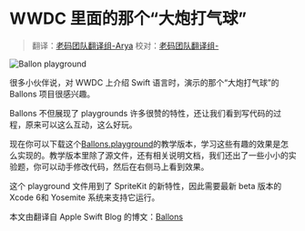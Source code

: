 # WWDC 里面的那个“大炮打气球”

> 翻译：[老码团队翻译组-Arya](http://weibo.com/littlekok/)
> 校对：[老码团队翻译组-](Jame)

![Ballon playground](https://devimages.apple.com.edgekey.net/swift/images/swift-screenshot.jpg)

很多小伙伴说，对 WWDC 上介绍 Swift 语言时，演示的那个“大炮打气球”的 Ballons 项目很感兴趣。

Ballons 不但展现了 playgrounds 许多很赞的特性，还让我们看到写代码的过程，原来可以这么互动，这么好玩。

现在你可以下载这个[Ballons.playground](https://developer.apple.com/swift/blog/downloads/Balloons.zip)的教学版本，学习这些有趣的效果是怎么实现的。教学版本里除了源文件，还有相关说明文档，我们还出了一些小小的实验题，你可以动手修改代码，然后在右侧马上看到效果。

这个 playground 文件用到了 SpriteKit 的新特性，因此需要最新 beta 版本的 Xcode 6和 Yosemite 系统来支持它运行。

本文由翻译自 Apple Swift Blog 的博文：[Ballons](https://developer.apple.com/swift/blog/?id=9) 
